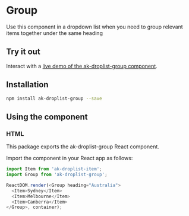 # Group

Use this component in a dropdown list when you need to group relevant items together under the same heading

## Try it out

Interact with a [live demo of the ak-droplist-group component](https://aui-cdn.atlassian.com/atlaskit/stories/ak-droplist-group/@VERSION@/).

## Installation

```sh
npm install ak-droplist-group --save
```

## Using the component

### HTML

This package exports the ak-droplist-group React component.

Import the component in your React app as follows:

```js
import Item from 'ak-droplist-item';
import Group from 'ak-droplist-group';

ReactDOM.render(<Group heading="Australia">
  <Item>Sydney</Item>
  <Item>Melbourne</Item>
  <Item>Canberra</Item>
</Group>, container);
```

